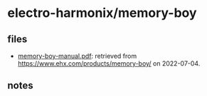 # electro-harmonix/memory-boy

## files

* [memory-boy-manual.pdf](./memory-boy-manual.pdf): retrieved from https://www.ehx.com/products/memory-boy/ on 2022-07-04.

## notes